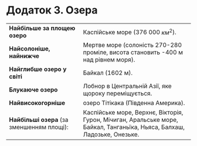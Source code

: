 # Додаток 3. Озера

| | |
| -- | -- |
| **Найбiльше за площею озеро** | Каспiйське море (376 000 $км^2$). |
| **Найсолонiше, найнижче** | Мертве море (солонiсть 270-280 промiле, висота становить -400 м над рiвнем моря). |
| **Найглибше озеро у свiтi** | Байкал (1602 м).|
| **Блукаюче озеро** | Лобнор в Центральнiй Азiї, яке щороку перемiщується. |
| **Найвисокогорнiше** | озеро Тiтiкака (Пiвденна Америка).|
| **Найбiльшi озера** (за зменшенням площi): | Каспiйське море, Верхнє, Вiкторiя, Гурон, Мiчиган, Аральське море, Байкал, Танганьїка, Ньяса, Балхаш, Ладозьке, Онезьке. |